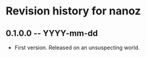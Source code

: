 # Revision history for nanoz

## 0.1.0.0 -- YYYY-mm-dd

* First version. Released on an unsuspecting world.
